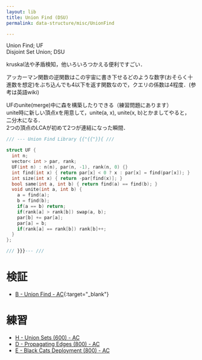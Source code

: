 ```yaml
---
layout: lib
title: Union Find (DSU)
permalink: data-structure/misc/UnionFind

---
```



Union Find; UF  
Disjoint Set Union; DSU

kruskal法や矛盾検知，他いろいろつかえる便利ですごい．

アッカーマン関数の逆関数はこの宇宙に書き下せるどのような数字(おそらく十進数を想定)をぶち込んでも4以下を返す関数なので，クエリの係数は4程度．(参考は英語wiki)

UFのunite(merge)中に森を構築したりできる（練習問題にあります）  
unite時に新しい頂点xを用意して，unite(a, x), unite(x, b)とかましてやると，  
二分木になる．  
2つの頂点のLCAが初めて2つが連結になった瞬間．


```cpp
/// --- Union Find Library {{"{{"}}{ ///

struct UF {
  int n;
  vector< int > par, rank;
  UF(int n) : n(n), par(n, -1), rank(n, 0) {}
  int find(int x) { return par[x] < 0 ? x : par[x] = find(par[x]); }
  int size(int x) { return -par[find(x)]; }
  bool same(int a, int b) { return find(a) == find(b); }
  void unite(int a, int b) {
    a = find(a);
    b = find(b);
    if(a == b) return;
    if(rank[a] > rank[b]) swap(a, b);
    par[b] += par[a];
    par[a] = b;
    if(rank[a] == rank[b]) rank[b]++;
  }
};

/// }}}--- ///
```


# 検証

* [B - Union Find - AC](https://beta.atcoder.jp/contests/atc001/submissions/2147616){:target="_blank"}<!--_-->

# 練習

* [H - Union Sets (600) - AC](https://beta.atcoder.jp/contests/code-thanks-festival-2017-open/tasks/code_thanks_festival_2017_h)
* [D - Propagating Edges (800) - AC](https://beta.atcoder.jp/contests/soundhound2018-summer-final-open/tasks/soundhound2018_summer_final_d)
* [E - Black Cats Deployment (800) - AC](https://beta.atcoder.jp/contests/cf17-tournament-round3-open/tasks/asaporo2_e)


